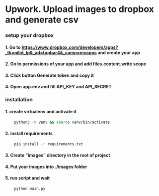 # Upwork. Upload images to dropbox and generate csv

### setup your dropbox

#### 1. Go to https://www.dropbox.com/developers/apps?_tk=pilot_lp&_ad=topbar4&_camp=myapps and create your app
#### 2. Go to permissions of your app and add files.content.write scope
#### 3. Click button Generate token and copy it
#### 4. Open app.env and fill API_KEY and API_SECRET

### installation

#### 1. create virtualenv and activate it
```bash
    python3 -m venv && source venv/bin/activate
```
#### 2. install requirements
```bash
    pip install -r requirements.txt
```
#### 3. Create "images" directory in the root of project
#### 4. Put your images into ./images folder
#### 5. run script and wait
```bash
    python main.py
```